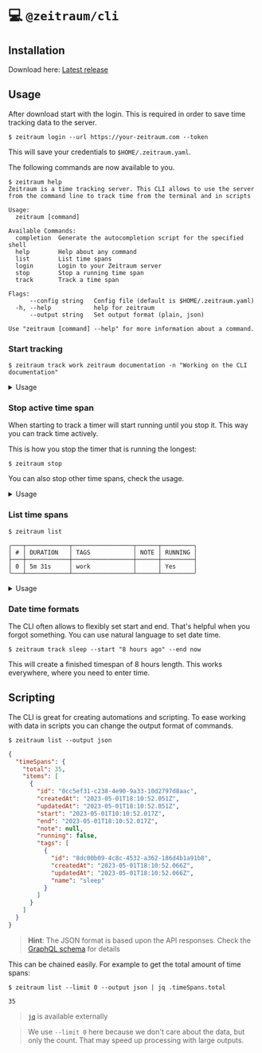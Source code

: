 # 💻 `@zeitraum/cli`

## Installation

Download here: [Latest release](https://github.com/KennethWussmann/zeitraum/releases)

## Usage

After download start with the login. This is required in order to save time tracking data to the server.

```shell
$ zeitraum login --url https://your-zeitraum.com --token
```

This will save your credentials to `$HOME/.zeitraum.yaml`.

The following commands are now available to you.

```shell
$ zeitraum help
Zeitraum is a time tracking server. This CLI allows to use the server from the command line to track time from the terminal and in scripts

Usage:
  zeitraum [command]

Available Commands:
  completion  Generate the autocompletion script for the specified shell
  help        Help about any command
  list        List time spans
  login       Login to your Zeitraum server
  stop        Stop a running time span
  track       Track a time span

Flags:
      --config string   Config file (default is $HOME/.zeitraum.yaml)
  -h, --help            help for zeitraum
      --output string   Set output format (plain, json)

Use "zeitraum [command] --help" for more information about a command.
```

### Start tracking

```shell
$ zeitraum track work zeitraum documentation -n "Working on the CLI documentation"
```

<details>
  <summary>Usage</summary>

```shell
$ zeitraum track --help
Track a time span

Usage:
  zeitraum track [flags]

Aliases:
  track, start, open

Flags:
  -e, --end string Set end time
  -h, --help help for track
  -n, --note string Set note
  -s, --start string Set start time (default "now")
```

</details>

### Stop active time span

When starting to track a timer will start running until you stop it. This way you can track time actively.

This is how you stop the timer that is running the longest:

```shell
$ zeitraum stop
```

You can also stop other time spans, check the usage.

<details>
  <summary>Usage</summary>

```shell
$ zeitraum stop --help
The time span that is running longest will be stopped first. Supply the number of the list command (without any filters applied) to stop a specific time span.

Usage:
  zeitraum stop [flags]

Aliases:
  stop, close, end

Flags:
  -e, --end string   Set custom end time
  -h, --help         help for stop
```

</details>

### List time spans

```shell
$ zeitraum list
```

```shell
╭───┬────────────┬─────────────────┬──────┬─────────╮
│ # │ DURATION   │ TAGS            │ NOTE │ RUNNING │
├───┼────────────┼─────────────────┼──────┼─────────┤
│ 0 │ 5m 31s     │ work            │      │ Yes     │
╰───┴────────────┴─────────────────┴──────┴─────────╯
```

<details>
  <summary>Usage</summary>

```shell
$ zeitraum list --help
List time spans

Usage:
  zeitraum list [flags]

Aliases:
  list, ls

Flags:
  -f, --from string   From date
  -h, --help          help for list
  -l, --limit int     Amount of time spans to fetch (default 1000)
      --no-running    Only show closed time spans
  -o, --offset int    Offset of time spans to fetch
      --running       Only show running time spans
  -t, --to string     To date
      --today         Short hand for -f "today, 00:00"
```

</details>

### Date time formats

The CLI often allows to flexibly set start and end. That's helpful when you forgot something. You can use natural language to set date time.

```
$ zeitraum track sleep --start "8 hours ago" --end now
```

This will create a finished timespan of 8 hours length. This works everywhere, where you need to enter time.

## Scripting

The CLI is great for creating automations and scripting.
To ease working with data in scripts you can change the output format of commands.

```shell
$ zeitraum list --output json
```

```JSON
{
  "timeSpans": {
    "total": 35,
    "items": [
      {
        "id": "0cc5ef31-c238-4e90-9a33-10d2797d8aac",
        "createdAt": "2023-05-01T18:10:52.051Z",
        "updatedAt": "2023-05-01T18:10:52.051Z",
        "start": "2023-05-01T10:10:52.017Z",
        "end": "2023-05-01T18:10:52.017Z",
        "note": null,
        "running": false,
        "tags": [
          {
            "id": "8dc00b09-4c8c-4532-a362-186d4b1a91b8",
            "createdAt": "2023-05-01T18:10:52.066Z",
            "updatedAt": "2023-05-01T18:10:52.066Z",
            "name": "sleep"
          }
        ]
      }
    ]
  }
}
```

> **Hint**: The JSON format is based upon the API responses. Check the [GraphQL schema](../server/src/api/graphql/schema.graphql) for details

This can be chained easily. For example to get the total amount of time spans:

```shell
$ zeitraum list --limit 0 --output json | jq .timeSpans.total
```

```shell
35
```

> [`jq`](https://stedolan.github.io/jq/) is available externally

> We use `--limit 0` here because we don't care about the data, but only the count. That may speed up processing with large outputs.
